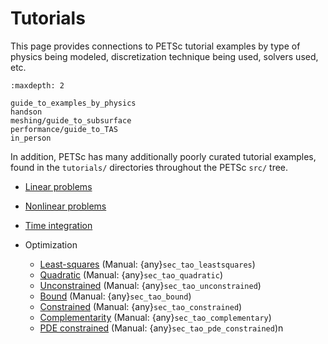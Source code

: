 # Tutorials

This page provides connections to PETSc tutorial examples by type of physics being modeled,
discretization technique being used, solvers used, etc.

```{toctree}
:maxdepth: 2

guide_to_examples_by_physics
handson
meshing/guide_to_subsurface
performance/guide_to_TAS
in_person
```

In addition, PETSc has many additionally poorly curated tutorial examples, found in the `tutorials/`
directories throughout the PETSc `src/` tree.

- <a href="PETSC_DOC_OUT_ROOT_PLACEHOLDER/src/ksp/ksp/tutorials/index.html">Linear problems</a>

- <a href="PETSC_DOC_OUT_ROOT_PLACEHOLDER/src/snes/tutorials/index.html">Nonlinear problems</a>

- <a href="PETSC_DOC_OUT_ROOT_PLACEHOLDER/src/ts/tutorials/index.html">Time integration</a>

- Optimization

  - <a href="PETSC_DOC_OUT_ROOT_PLACEHOLDER/src/tao/leastsquares/tutorials/index.html">Least-squares</a> (Manual: {any}`sec_tao_leastsquares`)
  - <a href="PETSC_DOC_OUT_ROOT_PLACEHOLDER/src/tao/quadratic/tutorials/index.html">Quadratic</a> (Manual: {any}`sec_tao_quadratic`)
  - <a href="PETSC_DOC_OUT_ROOT_PLACEHOLDER/src/tao/unconstrained/tutorials/index.html">Unconstrained</a> (Manual: {any}`sec_tao_unconstrained`)
  - <a href="PETSC_DOC_OUT_ROOT_PLACEHOLDER/src/tao/bound/tutorials/index.html">Bound</a> (Manual: {any}`sec_tao_bound`)
  - <a href="PETSC_DOC_OUT_ROOT_PLACEHOLDER/src/tao/constrained/tutorials/index.html">Constrained</a> (Manual: {any}`sec_tao_constrained`)
  - <a href="PETSC_DOC_OUT_ROOT_PLACEHOLDER/src/tao/complementarity/tutorials/index.html">Complementarity</a> (Manual: {any}`sec_tao_complementary`)
  - <a href="PETSC_DOC_OUT_ROOT_PLACEHOLDER/src/tao/pde_constrained/tutorials/index.html">PDE constrained</a> (Manual: {any}`sec_tao_pde_constrained`)n
